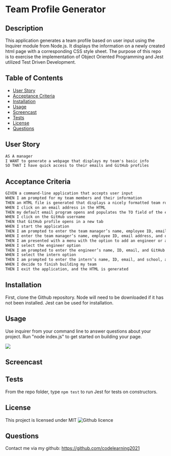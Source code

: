 # Team Profile Generator 


## Description 
This application generates a team profile based on user input using the Inquirer module from Node.js. It displays the information on a newly created html page with a corresponding CSS style sheet. The purpose of this repo is to exercise the implementation of Object Oriented Programming and Jest utilized Test Driven Development. 
 
## Table of Contents
* [User Story](#user-story)
* [Acceptance Criteria](#acceptance-criteria)
* [Installation](#installation)
* [Usage](#usage)
* [Screencast](screencast)
* [Tests](#tests)
* [License](#license)
* [Questions](#questions)

## User Story

```md
AS A manager
I WANT to generate a webpage that displays my team's basic info
SO THAT I have quick access to their emails and GitHub profiles
```

## Acceptance Criteria

```md
GIVEN a command-line application that accepts user input
WHEN I am prompted for my team members and their information
THEN an HTML file is generated that displays a nicely formatted team roster based on user input
WHEN I click on an email address in the HTML
THEN my default email program opens and populates the TO field of the email with the address
WHEN I click on the GitHub username
THEN that GitHub profile opens in a new tab
WHEN I start the application
THEN I am prompted to enter the team manager’s name, employee ID, email address, and office number
WHEN I enter the team manager’s name, employee ID, email address, and office number
THEN I am presented with a menu with the option to add an engineer or an intern or to finish building my team
WHEN I select the engineer option
THEN I am prompted to enter the engineer’s name, ID, email, and GitHub username, and I am taken back to the menu
WHEN I select the intern option
THEN I am prompted to enter the intern’s name, ID, email, and school, and I am taken back to the menu
WHEN I decide to finish building my team
THEN I exit the application, and the HTML is generated
```

## Installation 
First, clone the Github repository. Node will need to be downloaded if it has not been installed. Jest can be used for installation.

## Usage 
Use inquirer from your command line to answer questions about your project. Run "node index.js" to get started on building your page.

<img src="./assets/image/samplepage.png">

## Screencast


## Tests
From the repo folder, type `npm test` to run Jest for tests on constructors. 

## License 
This project is licensed under MIT
![Github licence](http://img.shields.io/badge/license-MIT-blue.svg)

## Questions
Contact me via my github: https://github.com/codelearning2021